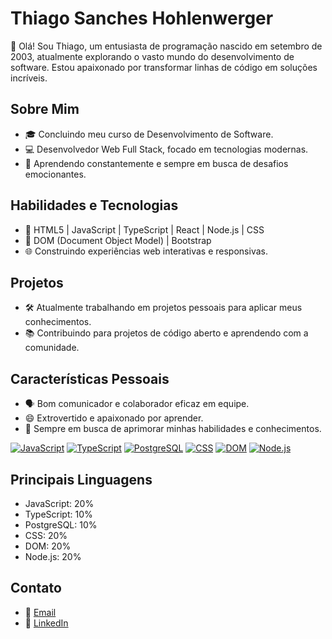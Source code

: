 # Thiago Sanches Hohlenwerger

👋 Olá! Sou Thiago, um entusiasta de programação nascido em setembro de 2003, atualmente explorando o vasto mundo do desenvolvimento de software. Estou apaixonado por transformar linhas de código em soluções incríveis.

## Sobre Mim

- 🎓 Concluindo meu curso de Desenvolvimento de Software.
- 💻 Desenvolvedor Web Full Stack, focado em tecnologias modernas.
- 🌱 Aprendendo constantemente e sempre em busca de desafios emocionantes.

## Habilidades e Tecnologias

- 🚀 HTML5 | JavaScript | TypeScript | React | Node.js | CSS
- 🔧 DOM (Document Object Model) | Bootstrap
- 🌐 Construindo experiências web interativas e responsivas.

## Projetos

- 🛠️ Atualmente trabalhando em projetos pessoais para aplicar meus conhecimentos.
- 📚 Contribuindo para projetos de código aberto e aprendendo com a comunidade.

## Características Pessoais

- 🗣️ Bom comunicador e colaborador eficaz em equipe.
- 😄 Extrovertido e apaixonado por aprender.
- 🎯 Sempre em busca de aprimorar minhas habilidades e conhecimentos.

[![JavaScript](https://img.shields.io/badge/JavaScript-20%25-yellow)](https://github.com/thiago-sh01)
[![TypeScript](https://img.shields.io/badge/TypeScript-10%25-blue)](https://github.com/thiago-sh01)
[![PostgreSQL](https://img.shields.io/badge/PostgreSQL-10%25-orange)](https://github.com/thiago-sh01)
[![CSS](https://img.shields.io/badge/CSS-20%25-purple)](https://github.com/thiago-sh01)
[![DOM](https://img.shields.io/badge/DOM-20%25-green)](https://github.com/thiago-sh01)
[![Node.js](https://img.shields.io/badge/Node.js-20%25-green)](https://github.com/thiago-sh01)

## Principais Linguagens

- JavaScript: 20%
- TypeScript: 10%
- PostgreSQL: 10%
- CSS: 20%
- DOM: 20%
- Node.js: 20%

## Contato

- 📧 [Email](thiagosanchess52@email.com)
- 💼 [LinkedIn](https://www.linkedin.com/in/thiago-sanches-hohlenwerger-117972234/)

